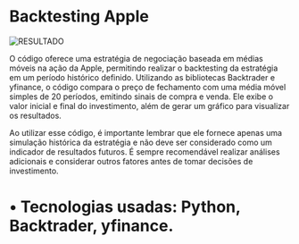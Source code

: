 # Backtesting Apple

![RESULTADO](https://i.imgur.com/mAdL98A.png)

O código oferece uma estratégia de negociação baseada em médias móveis na ação da Apple, permitindo realizar o backtesting da estratégia em um período histórico definido. Utilizando as bibliotecas Backtrader e yfinance, o código compara o preço de fechamento com uma média móvel simples de 20 períodos, emitindo sinais de compra e venda. Ele exibe o valor inicial e final do investimento, além de gerar um gráfico para visualizar os resultados.

Ao utilizar esse código, é importante lembrar que ele fornece apenas uma simulação histórica da estratégia e não deve ser considerado como um indicador de resultados futuros. É sempre recomendável realizar análises adicionais e considerar outros fatores antes de tomar decisões de investimento.

# • Tecnologias usadas: Python, Backtrader, yfinance.

